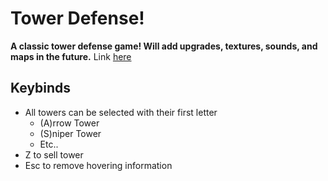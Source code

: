 # Tower Defense!

__A classic tower defense game! Will add upgrades, textures, sounds, and maps in the future.__
Link [here](https://gabe-s5.github.io/Tower-Defense/)

## Keybinds
* All towers can be selected with their first letter
    * (A)rrow Tower
    * (S)niper Tower
    * Etc..
* Z to sell tower
* Esc to remove hovering information
